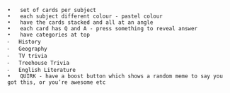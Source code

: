 	•	set of cards per subject
	•	each subject different colour - pastel colour
	•	have the cards stacked and all at an angle
	•	each card has Q and A - press something to reveal answer
	•	have categories at top
	⁃	History
	⁃	Geography
	⁃	TV trivia
	⁃	Treehouse Trivia
	⁃	English Literature
	•	QUIRK - have a boost button which shows a random meme to say you got this, or you’re awesome etc
